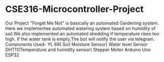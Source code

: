 # CSE316-Microcontroller-Project
Our Project "Forget Me Not" is basically an automated Gardening system. Here we implementee automated watering system based on humidity of soil.We also implemented an automated shedding if temperature rises too high.
If the water tank is empty,The bot will notify the user via telegram.
Components Used-
YL 69( Soil Moisture Sensor)
Water level Sensor
DHT11(Temperature and humidity sensor)
Stepper Motor
Arduino Uno
ESP32

